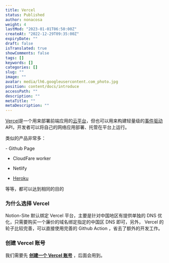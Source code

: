 ```yaml
---
title: Vercel
status: Published
author: nonacosa
weight: 4
lastMod: "2023-01-01T06:50:00Z"
createAt: "2022-12-29T09:35:00Z"
expiryDate: ""
draft: false
isTranslated: true
showComments: false
tags: []
keywords: []
categories: []
slug: ""
image: ""
avatar: media/lh6.googleusercontent.com_photo.jpg
position: content/docs/introduce
accessPath: ""
description: ""
metaTitle: ""
metaDescription: ""
---
```

[Vercel](https://vercel.com/)是一个用来部署前端应用的[云平台](https://www.zhihu.com/search?q=%E4%BA%91%E5%B9%B3%E5%8F%B0&search_source=Entity&hybrid_search_source=Entity&hybrid_search_extra=%7B%22sourceType%22%3A%22answer%22%2C%22sourceId%22%3A2576302166%7D)，但也可以用来构建轻量级的[事件驱动](https://www.zhihu.com/search?q=%E4%BA%8B%E4%BB%B6%E9%A9%B1%E5%8A%A8&search_source=Entity&hybrid_search_source=Entity&hybrid_search_extra=%7B%22sourceType%22%3A%22answer%22%2C%22sourceId%22%3A2576302166%7D)API，开发者可以将自己的网络应用部署、托管在平台上运行。

类似的产品非常多：

<!--more-->- Github Page

- CloudFare worker

- Netlify

- [Heroku](https://www.heroku.com/)

等等，都可以达到相同的目的

### 为什么选择 Vercel
Notion-Site 默认绑定 Vercel 平台，主要是针对中国地区有提供单独的 DNS 优化，只需要购买一个廉价的域名绑定指定的中国区 DNS 即可，另外， Vercel 的轮子比较完善，可以直接使用完善的 Github Action ，省去了额外的开发工作。



### 创建 Vercel 账号
我们需要先 **[创建一个 Vercel 账号](https://vercel.com/signup)** ，后面会用到。





